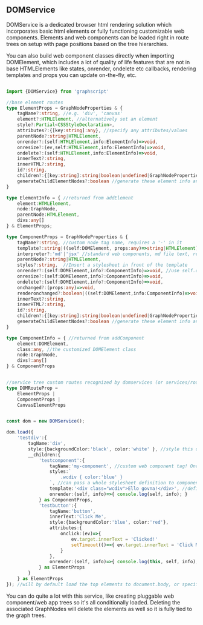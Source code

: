 ## DOMService

DOMService is a dedicated browser html rendering solution which incorporates basic html elements or fully functioning customizable web components. Elements and web components can be loaded right in route trees on setup with page positions based on the tree hierarchies. 

You can also build web component classes directly when importing DOMElement, which includes a lot of quality of life features that are not in base HTMLElements like states, onrender, ondelete etc callbacks, rendering templates and props you can update on-the-fly, etc.

``` ts

import {DOMService} from 'graphscript'

//base element routes
type ElementProps = GraphNodeProperties & {
    tagName?:string, //e.g. 'div', 'canvas'
    element?:HTMLElement, //alternatively set an element
    style?:Partial<CSSStyleDeclaration>,
    attributes?:{[key:string]:any}, //specify any attributes/values
    parentNode?:string|HTMLElement,
    onrender?:(self:HTMLElement,info:ElementInfo)=>void,
    onresize?:(ev,self:HTMLElement,info:ElementInfo)=>void,
    ondelete?:(self:HTMLElement,info:ElementInfo)=>void,
    innerText?:string,
    innerHTML?:string,
    id?:string,
    children?:{[key:string]:string|boolean|undefined|GraphNodeProperties|GraphNode|Graph|ComponentProps|ElementProps|CanvasElementProps},
    generateChildElementNodes?:boolean //generate these element info and graphnodes for every node in an element hierarchy
}

type ElementInfo = { //returned from addElement
    element:HTMLElement,
    node:GraphNode,
    parentNode:HTMLElement,
    divs:any[]
} & ElementProps;

type ComponentProps = GraphNodeProperties & {
    tagName?:string, //custom node tag name, requires a '-' in it 
    template?:string|((self:DOMElement, props:any)=>string|HTMLElement)|HTMLElement, //string or function that passes the modifiable props on the element (the graph node properties)
    interpreter?:'md'|'jsx' //standard web components, md file text, react jsx?
    parentNode?:string|HTMLElement,
    styles?:string,  //Insert a stylesheet in front of the template
    onrender?:(self:DOMElement,info?:ComponentInfo)=>void, //use self.querySelector to select nested elements without worrying about the rest of the page.
    onresize?:(self:DOMElement,info?:ComponentInfo)=>void,
    ondelete?:(self:DOMElement,info?:ComponentInfo)=>void,
    onchanged?:(props:any)=>void,
    renderonchanged?:boolean|((self:DOMElement,info:ComponentInfo)=>void), //set true to auto refresh the element render (it re-appends a new fragment in its container)
    innerText?:string,
    innerHTML?:string,
    id?:string,
    children?:{[key:string]:string|boolean|undefined|GraphNodeProperties|GraphNode|Graph|ComponentProps|ElementProps|CanvasElementProps},
    generateChildElementNodes?:boolean //generate these element info and graphnodes for every node in an element hierarchy
}

type ComponentInfo = { //returned from addComponent
    element:DOMElement,
    class:any, //the customized DOMElement class
    node:GraphNode,
    divs?:any[]
} & ComponentProps


//service tree custom routes recognized by domservices (or services/routers loading a domservice)
type DOMRouteProp = 
    ElementProps |
    ComponentProps |
    CanvasElementProps


const dom = new DOMService();

dom.load({
    'testdiv':{
        tagName:'div',
        style:{backgroundColor:'black', color:'white' }, //style this div using CSS objects
        __children:{
            'testcomponent':{
                tagName:'my-component', //custom web component tag! Once one is created you can reuse it elsewhere in the tree as an element
                styles:`
                    .wcdiv { color:'blue' }
                `, //can pass a whole stylesheet definition to components
                template:'<div class="wcdiv">Ello govna!</div>', //defining a template will make this a webcomponent
                onrender:(self, info)=>{ console.log(self, info); }
            } as ComponentProps,
            'testbutton':{
                tagName:'button',
                innerText:'Click Me',
                style:{backgroundColor:'blue', color:'red'},
                attributes:{
                    onclick:(ev)=>{
                        ev.target.innerText = 'Clicked!'
                        setTimeout(()=>{ ev.target.innerText = 'Click Me'},2000)
                    }
                },
                onrender:(self, info)=>{ console.log(this, self, info); } //button onrender callback
            } as ElementProps
        }
    } as ElementProps
}); //will by default load the top elements to document.body, or specify dom.parentNode, or parentNode per element


```

You can do quite a lot with this service, like creating pluggable web component/web app trees so it's all conditionally loaded. Deleting the associated GraphNodes will delete the elements as well so it is fully tied to the graph trees.